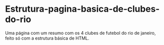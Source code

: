 # Estrutura-pagina-basica-de-clubes-do-rio
Uma página com um resumo com os 4 clubes de futebol do rio de janeiro, feito só com a estrutura básica de HTML.
